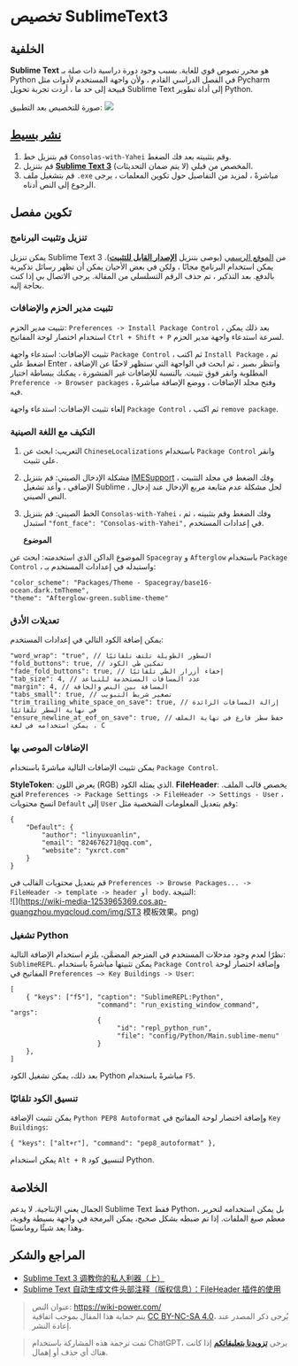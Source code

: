 # تخصيص SublimeText3

## الخلفية

**Sublime Text** هو محرر نصوص قوي للغاية. بسبب وجود دورة دراسية ذات صلة بـ Python في الفصل الدراسي القادم ، ولأن واجهة المستخدم لأدوات مثل Pycharm قبيحة إلى حد ما ، أردت تجربة تحويل Sublime Text إلى أداة تطوير Python.

صورة للتخصيص بعد التطبيق:
![](https://wiki-media-1253965369.cos.ap-guangzhou.myqcloud.com/img/ST3效果.png)

## [نشر بسيط](https://www.jianguoyun.com/p/Da9TMr0Q-OOjBxif86sB)

1. قم بتنزيل خط `Consolas-with-Yahei` وقم بتثبيته بعد فك الضغط.
2. قم بتنزيل [**Sublime Text 3**](https://www.jianguoyun.com/p/Da9TMr0Q-OOjBxif86sB) المخصص من قبلي (لا يتم ضمان التحديثات).
3. قم بتشغيل ملف `.exe` مباشرةً ، لمزيد من التفاصيل حول تكوين المعلمات ، يرجى الرجوع إلى النص أدناه.

## تكوين مفصل

### تنزيل وتثبيت البرنامج

يمكن تنزيل Sublime Text 3 من [الموقع الرسمي](http://www.sublimetext.com/) (يوصى بتنزيل [**الإصدار القابل للتثبيت**](https://download.sublimetext.com/Sublime%20Text%20Build%203176%20x64.zip)). يمكن استخدام البرنامج مجانًا ، ولكن في بعض الأحيان يمكن أن تظهر رسائل تذكيرية بالدفع. بعد التذكير ، تم حذف الرقم التسلسلي من المقالة. يرجى الاتصال بي إذا كنت بحاجة إليه.

### تثبيت مدير الحزم والإضافات

تثبيت مدير الحزم: `Preferences -> Install Package Control` ، بعد ذلك يمكن استخدام اختصار لوحة المفاتيح `Ctrl + Shift + P` لسرعة استدعاء واجهة مدير الحزم.

تثبيت الإضافات: استدعاء واجهة `Package Control` ، ثم اكتب `Install Package` ، ثم اضغط على Enter ، وانتظر بصبر ، ثم ابحث في الواجهة التي ستظهر لاحقًا عن الإضافة المطلوبة وانقر فوق تثبيت. بالنسبة للإضافات غير المنشورة ، يمكنك ببساطة اختيار `Preference -> Browser packages` ، وفتح مجلد الإضافات ، ووضع الإضافة مباشرةً فيه.

إلغاء تثبيت الإضافات: استدعاء واجهة `Package Control` ، ثم اكتب `remove package`.

### التكيف مع اللغة الصينية

1. التعريب: ابحث عن `ChineseLocalizations` باستخدام `Package Control` وانقر على تثبيت.
2. مشكلة الإدخال الصيني: قم بتنزيل [IMESupport](https://github.com/zcodes/IMESupport/archive/master.zip) ، وفك الضغط في مجلد التثبيت الإضافي ، وأعد تشغيل Sublime ، لحل مشكلة عدم متابعة مربع الإدخال عند إدخال النص الصيني.
3. الخط الصيني: قم بتنزيل `Consolas-with-Yahei` ، وفك الضغط وقم بتثبيته ، ثم استبدل `"font_face": "Consolas-with-Yahei",` في إعدادات المستخدم.

   **الموضوع**

الموضوع الداكن الذي استخدمته: ابحث عن `Spacegray` و `Afterglow` باستخدام `Package Control` ، واستبدله في إعدادات المستخدم بـ:

```
"color_scheme": "Packages/Theme - Spacegray/base16-ocean.dark.tmTheme",
"theme": "Afterglow-green.sublime-theme"
```

### تعديلات الأدق

يمكن إضافة الكود التالي في إعدادات المستخدم:

```
"word_wrap": "true", // السطور الطويلة تلتف تلقائيًا
"fold_buttons": true, // تمكين طي الكود
"fade_fold_buttons": true, // إخفاء أزرار الطي تلقائيًا
"tab_size": 4, // عدد المسافات المستخدمة للتباعد
"margin": 4, // المسافة بين النص والحافة
"tabs_small": true, // تصغير شريط التبويب
"trim_trailing_white_space_on_save": true, // إزالة المسافات الزائدة في نهاية السطر تلقائيًا
"ensure_newline_at_eof_on_save": true, // حفظ سطر فارغ في نهاية الملف ، يمكن استخدامه في لغة C
```

### الإضافات الموصى بها



يمكن تثبيت الإضافات التالية مباشرةً باستخدام `Package Control`.

**StyleToken**: يعرض اللون (RGB) الذي يمثله الكود. **FileHeader**: يخصص قالب الملف. افتح `Preferences -> Package Settings -> FileHeader -> Settings - User` ، انسخ محتويات `Default` إلى `User` وقم بتعديل المعلومات الشخصية مثل:

```
{
    "Default": {
        "author": "linyuxuanlin",
        "email": "824676271@qq.com",
        "website": "yxrct.com"
    }
}
```

قم بتعديل محتويات القالب في `Preferences -> Browse Packages... -> FileHeader -> template -> header أو body`. النتيجة:  
 ![](https://wiki-media-1253965369.cos.ap-guangzhou.myqcloud.com/img/ST3 模板效果。png)

### تشغيل Python

نظرًا لعدم وجود مدخلات المستخدم في المترجم المضمَّن، يلزم استخدام الإضافة التالية: `SublimeREPL`. يمكن تثبيتها مباشرةً باستخدام `Package Control` وإضافة اختصار لوحة المفاتيح في `Preferences —> Key Buildings -> User`:

```
[
    { "keys": ["f5"], "caption": "SublimeREPL:Python",
                      "command": "run_existing_window_command", "args":
                      {
                           "id": "repl_python_run",
                           "file": "config/Python/Main.sublime-menu"
                      }
    },
]
```

بعد ذلك، يمكن تشغيل الكود Python مباشرةً باستخدام `F5`.

### تنسيق الكود تلقائيًا

يمكن تثبيت الإضافة `Python PEP8 Autoformat` وإضافة اختصار لوحة المفاتيح في `Key Buildings`:

```
{ "keys": ["alt+r"], "command": "pep8_autoformat" },
```

يمكن استخدام `Alt + R` لتنسيق كود Python.

## الخلاصة

الجمال يعني الإنتاجية. لا يدعم Sublime Text فقط Python، بل يمكن استخدامه لتحرير معظم صيغ الملفات. إذا تم ضبطه بشكل صحيح، يمكن البرمجة في واجهة بسيطة وقوية، وهذا يعد شيئًا رومانسيًا.

## المراجع والشكر

- [Sublime Text 3 调教你的私人利器（上）](https://www.sheyilin.com/2015/05/sublime_text_3_tiao_jiao_ni_de_si_ren_li_qi_1/)
- [Sublime Text 自动生成文件头部注释（版权信息）：FileHeader 插件的使用](https://blog.csdn.net/afei__/article/details/82890493)

> عنوان النص: <https://wiki-power.com/>  
> يتم حماية هذا المقال بموجب اتفاقية [CC BY-NC-SA 4.0](https://creativecommons.org/licenses/by/4.0/deed.zh)، يُرجى ذكر المصدر عند إعادة النشر.

> تمت ترجمة هذه المشاركة باستخدام ChatGPT، يرجى [**تزويدنا بتعليقاتكم**](https://github.com/linyuxuanlin/Wiki_MkDocs/issues/new) إذا كانت هناك أي حذف أو إهمال.